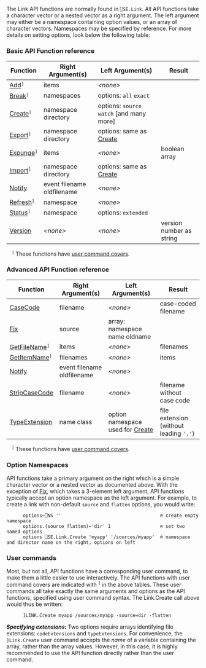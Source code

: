 The Link API functions are normally found in ```⎕SE.Link```. All API functions take a character
vector or a nested vector as a right argument. The left argument may either be a namespace containing option values, or an array of character vectors. Namespaces may be specified by reference. For more details on setting options, look below the following table:

### Basic API Function reference

Function                                              | Right Argument(s)          | Left Argument(s)                               | Result 
------------------------------------------------------|----------------------------|------------------------------------------------|-------
 [Add](Link.Add.md)<sup>`]`</sup>                     | items                      | *&lt;none&gt;*                                 | 
 [Break](Link.Break.md)<sup>`]`</sup>                 | namespaces                 | options: `all` `exact`                         | 
 [Create](Link.Create.md)<sup>`]`</sup>               | namespace directory        | options: `source` `watch` [and many more]      | 
 [Export](Link.Export.md)<sup>`]`</sup>               | namespace directory        | options: same as [Create](Link.Create.md)      | 
 [Expunge](Link.Expunge.md)<sup>`]`</sup>             | items                      | *&lt;none&gt;*                                 | boolean array
 [Import](Link.Import.md)<sup>`]`</sup>               | namespace directory        | options: same as [Create](Link.Create.md)      | 
 [Notify](Link.Notify.md)                             | event filename oldfilename | *&lt;none&gt;*                                 | 
 [Refresh](Link.Refresh.md)<sup>`]`</sup>             | namespace                  | *&lt;none&gt;*                                 | 
 [Status](Link.Status.md)<sup>`]`</sup>                   | namespace                  | options: `extended`                            | 
 [Version](Link.Version.md)             | *&lt;none&gt;*             | *&lt;none&gt;*                                 | version number as string

 <sup>`]`</sup> These functions have [user command covers](#user-commands).

### Advanced API Function reference 

Function                                              | Right Argument(s)          | Left Argument(s)                               | Result 
------------------------------------------------------|----------------------------|------------------------------------------------|-------
 [CaseCode](Link.CaseCode.md)                         | filename                   | *&lt;none&gt;*                                 | case-coded filename 
 [Fix](Link.Fix.md)                                   | source                     | array: namespace name oldname                  | 
 [GetFileName](Link.GetFileName.md)<sup>`]`</sup>     | items                      | *&lt;none&gt;*                                 | filenames
 [GetItemName](Link.GetItemName.md)<sup>`]`</sup>     | filenames                  | *&lt;none&gt;*                                 | items
 [Notify](Link.Notify.md)                             | event filename oldfilename | *&lt;none&gt;*                                 | 
 [StripCaseCode](Link.StripCaseCode.md)               | filename                   | *&lt;none&gt;*                                 | filename without case code
 [TypeExtension](Link.TypeExtension.md)               | name class                 | option namespace used for [Create](Link.Create.md) | file extension (without leading `'.'`)                         |                                                |

 <sup>`]`</sup> These functions have [user command covers](#user-commands).

### Option Namespaces

API functions take a primary argument on the right which is a simple
character vector or a nested vector as documented above. With the exception of [Fix](Link.Fix.md),
which takes a 3-element left argument, API functions typically accept an option namespace as
the left argument. For example, to create a link with non-default `source` and `flatten` options,
you would write:

```apl
      options←⎕NS ''                                    ⍝ create empty namespace
      options.(source flatten)←'dir' 1                  ⍝ set two named options
      options ⎕SE.Link.Create 'myapp' '/sources/myapp'  ⍝ namespace and director name on the right, options on left
```

### User commands

Most, but not all, API functions have a corresponding user command, to make them a little easier to use interactively. The API functions with user command covers are indicated with <sup>`]`</sup> in the above tables. These user commands all take exactly the same arguments and options as the API functions, specified using user command syntax. The Link.Create call above would thus be written:
```apl
      ]LINK.Create myapp /sources/myapp -source=dir -flatten
```
***Specifying extensions:*** Two options require arrays identifying file extensions: `codeExtensions` and `typeExtensions`. For convenience, the `]Link.Create` user command accepts the *name* of a variable containing the array, rather than the array values. However, in this case, it is highly recommended to use the API function directly rather than the user command.
